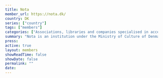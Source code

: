 ```yaml
---
title: Nota
member_url: https://nota.dk/
country: DK
series: ["country"] 
tags: ["members"]
categories: ["Associations, libraries and companies specialised in accessibility services"]
summary: "Nota is an institution under the Ministry of Culture of Denmark, which makes printed text available in digital formats."
press:
active: true
layout: members 
showReadTime: false
showDate: false
permalink: ""
date: 
---
```

